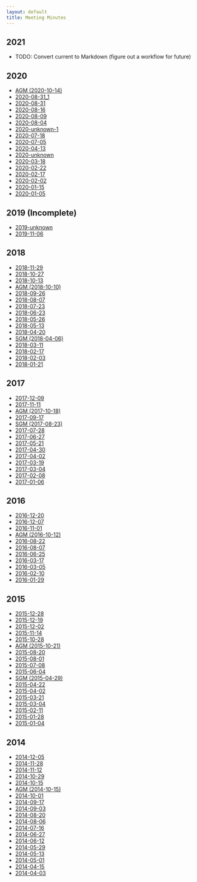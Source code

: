 ```yaml
---
layout: default
title: Meeting Minutes
---
```


## 2021

  * TODO: Convert current to Markdown (figure out a workflow for future)

## 2020

  * [AGM (2020-10-14)]
  * [2020-08-31_1]
  * [2020-08-31]
  * [2020-08-16]
  * [2020-08-09]
  * [2020-08-04]
  * [2020-unknown-1]
  * [2020-07-18]
  * [2020-07-05]
  * [2020-04-13]
  * [2020-unknown]
  * [2020-03-18]
  * [2020-02-22]
  * [2020-02-17]
  * [2020-02-02]
  * [2020-01-15]
  * [2020-01-05]

[AGM (2020-10-14)]: /minutes/2020-10-14-AGM
[2020-08-31_1]: /minutes/2020-08-31_1
[2020-08-31]: /minutes/2020-08-31
[2020-08-16]: /minutes/2020-08-16
[2020-08-09]: /minutes/2020-08-09
[2020-08-04]: /minutes/2020-08-04
[2020-unknown-1]: /minutes/2020-unknown-1
[2020-07-18]: /minutes/2020-07-18
[2020-07-05]: /minutes/2020-07-05
[2020-04-13]: /minutes/2020-04-13
[2020-unknown]: /minutes/2020-unknown
[2020-03-18]: /minutes/2020-03-18
[2020-02-22]: /minutes/2020-02-22
[2020-02-17]: /minutes/2020-02-17
[2020-02-02]: /minutes/2020-02-02
[2020-01-15]: /minutes/2020-01-15
[2020-01-05]: /minutes/2020-01-05

## 2019 (Incomplete)

  * [2019-unknown]
  * [2019-11-06]

[2019-11-06]: /minutes/2019-11-06
[2019-unknown]: /minutes/2019-unknown

## 2018

  * [2018-11-29]
  * [2018-10-27]
  * [2018-10-13]
  * [AGM (2018-10-10)]
  * [2018-09-26]
  * [2018-08-07]
  * [2018-07-23]
  * [2018-06-23]
  * [2018-05-26]
  * [2018-05-13]
  * [2018-04-20]
  * [SGM (2018-04-06)]
  * [2018-03-11]
  * [2018-02-17]
  * [2018-02-03]
  * [2018-01-21]

[2018-11-29]: /minutes/2018-11-29
[2018-10-27]: /minutes/2018-10-27
[2018-10-13]: /minutes/2018-10-13
[AGM (2018-10-10)]: /minutes/2018-10-10-AGM
[2018-09-26]: /minutes/2018-08-07
[2018-08-07]: /minutes/2018-08-07
[2018-07-23]: /minutes/2018-07-23
[2018-06-23]: /minutes/2018-06-23
[2018-05-26]: /minutes/2018-05-26
[2018-05-13]: /minutes/2018-05-13
[2018-04-20]: /minutes/2018-04-20
[SGM (2018-04-06)]: /minutes/2018-04-06-SGM
[2018-03-11]: /minutes/2018-03-11
[2018-02-17]: /minutes/2018-02-17
[2018-02-03]: /minutes/2018-02-03
[2018-01-21]: /minutes/2018-01-21

## 2017
  * [2017-12-09]
  * [2017-11-11]
  * [AGM (2017-10-18)]
  * [2017-09-17]
  * [SGM (2017-08-23)]
  * [2017-07-28]
  * [2017-06-27]
  * [2017-05-21]
  * [2017-04-30]
  * [2017-04-02]
  * [2017-03-19]
  * [2017-03-04]
  * [2017-02-08]
  * [2017-01-06]

[2017-12-09]: /minutes/2017-12-09
[2017-11-11]: /minutes/2017-11-11
[AGM (2017-10-18)]: /minutes/2017-10-18-AGM
[2017-09-17]: /minutes/2017-09-17
[SGM (2017-08-23)]: /minutes/2017-08-23-SGM
[2017-07-28]: /minutes/2017-07-28
[2017-06-27]: /minutes/2017-06-27
[2017-05-21]: /minutes/2017-05-21
[2017-04-30]: /minutes/2017-04-30
[2017-04-02]: /minutes/2017-04-02
[2017-03-19]: /minutes/2017-03-19
[2017-03-04]: /minutes/2017-03-04
[2017-02-08]: /minutes/2017-02-08
[2017-01-06]: /minutes/2017-01-06


## 2016
  * [2016-12-20]
  * [2016-12-07]
  * [2016-11-01]
  * [AGM (2016-10-12)]
  * [2016-08-22]
  * [2016-08-07]
  * [2016-06-25]
  * [2016-03-17]
  * [2016-03-05]
  * [2016-02-10]
  * [2016-01-29]

[2016-01-29]: /minutes/2016-01-29
[2016-12-07]: /minutes/2016-12-07
[2016-12-20]: /minutes/2016-12-20
[2016-11-01]: /minutes/2016-11-01
[AGM (2016-10-12)]: /minutes/2016-10-12-AGM
[2016-08-22]: /minutes/2016-08-22
[2016-08-07]: /minutes/2016-08-07
[2016-06-25]: /minutes/2016-06-25
[2016-03-17]: /minutes/2016-03-17
[2016-03-05]: /minutes/2016-03-05
[2016-02-10]: /minutes/2016-02-10


## 2015
  * [2015-12-28]
  * [2015-12-19]
  * [2015-12-02]
  * [2015-11-14]
  * [2015-10-28]
  * [AGM (2015-10-21)][2015-10-21-AGM]
  * [2015-08-20]
  * [2015-08-01]
  * [2015-07-08]
  * [2015-06-04]
  * [SGM (2015-04-29)][2015-04-29-SGM]
  * [2015-04-22]
  * [2015-04-02]
  * [2015-03-21]
  * [2015-03-04]
  * [2015-02-11]
  * [2015-01-28]
  * [2015-01-04]

[2015-12-28]: /minutes/2015-12-28
[2015-12-19]: /minutes/2015-12-19
[2015-12-02]: /minutes/2015-12-02
[2015-11-14]: /minutes/2015-11-14
[2015-10-28]: /minutes/2015-10-28
[2015-08-20]: /minutes/2015-08-20
[2015-10-21-AGM]: /minutes/2015-10-21-AGM
[2015-08-01]: /minutes/2015-08-01
[2015-07-08]: /minutes/2015-07-08
[2015-06-04]: /minutes/2015-06-04
[2015-05-21]: /minutes/2015-05-21
[2015-04-29-SGM]: /minutes/2015-04-29-SGM
[2015-04-22]: /minutes/2015-04-22
[2015-04-02]: /minutes/2015-04-02
[2015-03-21]: /minutes/2015-03-21
[2015-03-04]: /minutes/2015-03-04
[2015-02-11]: /minutes/2015-02-11
[2015-01-28]: /minutes/2015-01-28
[2015-01-04]: /minutes/2015-01-04

## 2014

  * [2014-12-05]
  * [2014-11-28]
  * [2014-11-12]
  * [2014-10-29]
  * [2014-10-15]
  * [AGM (2014-10-15)][2014-10-15-AGM]
  * [2014-10-01]
  * [2014-09-17]
  * [2014-09-03]
  * [2014-08-20]
  * [2014-08-06]
  * [2014-07-16]
  * [2014-06-27]
  * [2014-06-12]
  * [2014-05-29]
  * [2014-05-13]
  * [2014-05-01]
  * [2014-04-15]
  * [2014-04-03]

[2014-12-05]: /minutes/2014-12-05
[2014-11-28]: /minutes/2014-11-28
[2014-11-12]: /minutes/2014-11-12
[2014-10-29]: /minutes/2014-10-29
[2014-10-15]: /minutes/2014-10-15
[2014-10-15-AGM]: /minutes/2014-10-15-AGM
[2014-10-01]: /minutes/2014-10-01
[2014-09-17]: /minutes/2014-09-17
[2014-09-03]: /minutes/2014-09-03
[2014-08-20]: /minutes/2014-08-20
[2014-08-06]: /minutes/2014-08-06
[2014-07-16]: /minutes/2014-07-16
[2014-06-27]: /minutes/2014-06-27
[2014-06-12]: /minutes/2014-06-12
[2014-05-29]: /minutes/2014-05-29
[2014-05-13]: /minutes/2014-05-13
[2014-05-01]: /minutes/2014-05-01
[2014-04-15]: /minutes/2014-04-15
[2014-04-03]: /minutes/2014-04-03
